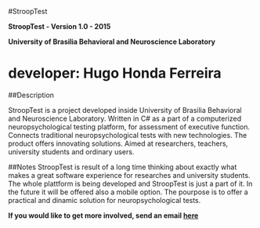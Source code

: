 #StroopTest

**StroopTest - Version 1.0 - 2015**

**University of Brasilia Behavioral and Neuroscience Laboratory**

developer: **Hugo Honda Ferreira**
============
##Description

StroopTest is a project developed inside University of Brasilia
Behavioral and Neuroscience Laboratory. Written in C# as a part of a
computerized neuropsychological testing platform, 
for assessment of executive function. Connects traditional
neuropsychological tests with new technologies. The product offers
innovating solutions. Aimed at researchers, teachers, university
students and ordinary users.

##Notes
StroopTest is result of a long time thinking about exactly what makes a great software experience for researches and university students. The whole plattform is being developed and StroopTest is just a part of it. In the future it will be offered also a mobile option. The pourpose is to offer a practical and dinamic solution for neuropsychological tests.

**If you would like to get more involved, send an email [here](mailto:hugohondaf@gmail.com?Subject=StroopTest%20Git)**

